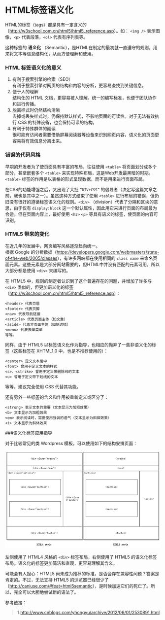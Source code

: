 HTML标签语义化
====

HTML的标签（tags）都是具有一定含义的（<http://w3school.com.cn/html5/html5_reference.asp>）。如： `<img />` 表示图像，`<p>` 代表段落，`<ol>` 代表有序列表等。

这种标签的 __语义化__ （Semantic），是HTML在制定的最初就一直遵守的规则，用来将文本等信息结构化，从而方便理解和使用。

### HTML 标签语义化的意义

1. 有利于搜索引擎的检索（SEO）  
有利于搜索引擎对网页的结构和内容的分析，更容易查找到关键信息。
2. 便于人的理解  
结构化的 HTML 文档，更容易被人理解。统一的编写标准，也便于团队协作和进行传播。
3. 脱离样式时仍然结构清晰  
去掉或丢失样式时，仍保持默认样式，不影响页面的可读性。对于无法有效执行 CSS 的特殊设备，也会保持可读的结构。
4. 有利于特殊群体的阅读  
很可能有访问者需要借助屏幕阅读器等设备来识别网页内容，语义化的页面更容易将有效信息分离出来。

### 错误的代码风格

早期的开发者为了使页面具有丰富的布局，往往使用 `<table>` 将页面划分成多个部分，甚至嵌套多个 `<table>` 来实现特殊布局，这是Web开发最黑暗的时期。`<table>` 标签的作用是以表格的形式呈现数据，而不是用来进行页面布局。

在CSS的功能增强之后，又出现了大批 `“DIV+CSS”` 的倡导者（决定写这篇文章之前，我也是其中之一）。虽然这种方式结束了使用 `<table>` 进行布局的错误，但仍旧没有很好的遵循标签语义化的规则。`<div>` （division）代表了分隔和区块的意思，由于仅有 `display:block` 这一个默认属性，因此用它来进行页面的布局最为合适。但在页面内容上，最好使用 `<h2>` `<p>` 等具有语义的标签，使页面的内容可识别。

### HTML5 带来的变化

在近几年的发展中，网页编写风格逐渐趋向统一。  
根据 Google 的分析数据（<https://developers.google.com/webmasters/state-of-the-web/2005/classes>），有许多网站都在使用相同的 `class name` 来命名页面元素。这些元素是大部分网站需要的，但HTML中并没有匹配的元素可用，所以大部分都是使用 `<div>` 来编写的。

在 HTML5 中，规则的制定者认识到了这个普遍存在的问题，并增加了许多与 `<div>` 类似的，但更加语义化的标签（<http://w3school.com.cn/html5/html5_reference.asp>）：

```
<header> 代表页眉
<footer> 代表页脚
<nav> 代表导航链接
<article> 代表页面主体（如文章）
<aside> 代表非页面主体（如侧边栏）
<menu> 代表表单菜单
等等。
```

同样，由于 HTML5 以标签语义化作为指导，也相应的抛弃了一些非语义化的标签（这些标签在 XHTML1.0 中，也是不推荐使用的）：

```
<center> 定义文本居中
<font> 曾用于定义文本的样式
<s>、<strike> 曾用于定义带删除线的文本
<u> 曾用于定义带下划线的文本
```

等等，建议完全使用 CSS 代替其功能。

还有另外一些标签的含义和作用被重新定义或区分了：

```
<strong> 表示文本的重要（文本显示为加粗效果）
<b> 文本显示为加粗效果
<em> 表示阅读时，需要使用强调的语气（文本显示为斜体效果）
<i> 文本显示为斜体效果
```

###语义化标签应用指导

对于比较常见的类 Wordpress 模板，可以使用如下的结构安排页面：

![blog-template](./images/html-semantic-blog-template.png "Wordpress HTML5 模板")

左侧使用了 HTML4 风格的 `<div>` 标签布局，右侧使用了 HTML5 的语义化标签布局。语义化的标签更加简洁和直观，更容易理解其含义。

可能会有人担心：HTML5 尚未成为推荐的标准，是否会存在兼容性问题？答案是肯定的。不过，无法支持 HTML5 的浏览器已经很少了（<http://caniuse.com/#feat=html5semantic>），是时候加速它们的死亡了。所以，完全可以大胆地尝试新的语法了。

参考链接：

>1.<http://www.cnblogs.com/yhongyu/archive/2012/06/01/2530891.html>

